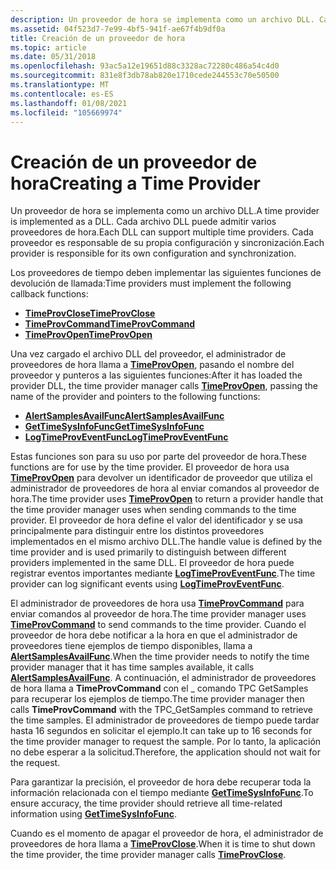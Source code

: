 ```yaml
---
description: Un proveedor de hora se implementa como un archivo DLL. Cada archivo DLL puede admitir varios proveedores de hora. Cada proveedor es responsable de su propia configuración y sincronización.
ms.assetid: 04f523d7-7e99-4bf5-941f-ae67f4b9df0a
title: Creación de un proveedor de hora
ms.topic: article
ms.date: 05/31/2018
ms.openlocfilehash: 93ac5a12e19651d88c3328ac72280c486a54c4d0
ms.sourcegitcommit: 831e8f3db78ab820e1710cede244553c70e50500
ms.translationtype: MT
ms.contentlocale: es-ES
ms.lasthandoff: 01/08/2021
ms.locfileid: "105669974"
---
```

# <a name="creating-a-time-provider"></a><span data-ttu-id="2da1e-105">Creación de un proveedor de hora</span><span class="sxs-lookup"><span data-stu-id="2da1e-105">Creating a Time Provider</span></span>

<span data-ttu-id="2da1e-106">Un proveedor de hora se implementa como un archivo DLL.</span><span class="sxs-lookup"><span data-stu-id="2da1e-106">A time provider is implemented as a DLL.</span></span> <span data-ttu-id="2da1e-107">Cada archivo DLL puede admitir varios proveedores de hora.</span><span class="sxs-lookup"><span data-stu-id="2da1e-107">Each DLL can support multiple time providers.</span></span> <span data-ttu-id="2da1e-108">Cada proveedor es responsable de su propia configuración y sincronización.</span><span class="sxs-lookup"><span data-stu-id="2da1e-108">Each provider is responsible for its own configuration and synchronization.</span></span>

<span data-ttu-id="2da1e-109">Los proveedores de tiempo deben implementar las siguientes funciones de devolución de llamada:</span><span class="sxs-lookup"><span data-stu-id="2da1e-109">Time providers must implement the following callback functions:</span></span>

-   [<span data-ttu-id="2da1e-110">**TimeProvClose**</span><span class="sxs-lookup"><span data-stu-id="2da1e-110">**TimeProvClose**</span></span>](/windows/desktop/api/Timeprov/nf-timeprov-timeprovclose)
-   [<span data-ttu-id="2da1e-111">**TimeProvCommand**</span><span class="sxs-lookup"><span data-stu-id="2da1e-111">**TimeProvCommand**</span></span>](/windows/desktop/api/Timeprov/nf-timeprov-timeprovcommand)
-   [<span data-ttu-id="2da1e-112">**TimeProvOpen**</span><span class="sxs-lookup"><span data-stu-id="2da1e-112">**TimeProvOpen**</span></span>](/windows/desktop/api/Timeprov/nf-timeprov-timeprovopen)

<span data-ttu-id="2da1e-113">Una vez cargado el archivo DLL del proveedor, el administrador de proveedores de hora llama a [**TimeProvOpen**](/windows/desktop/api/Timeprov/nf-timeprov-timeprovopen), pasando el nombre del proveedor y punteros a las siguientes funciones:</span><span class="sxs-lookup"><span data-stu-id="2da1e-113">After it has loaded the provider DLL, the time provider manager calls [**TimeProvOpen**](/windows/desktop/api/Timeprov/nf-timeprov-timeprovopen), passing the name of the provider and pointers to the following functions:</span></span>

-   [<span data-ttu-id="2da1e-114">**AlertSamplesAvailFunc**</span><span class="sxs-lookup"><span data-stu-id="2da1e-114">**AlertSamplesAvailFunc**</span></span>](/windows/desktop/api/Timeprov/nc-timeprov-alertsamplesavailfunc)
-   [<span data-ttu-id="2da1e-115">**GetTimeSysInfoFunc**</span><span class="sxs-lookup"><span data-stu-id="2da1e-115">**GetTimeSysInfoFunc**</span></span>](/windows/desktop/api/Timeprov/nc-timeprov-gettimesysinfofunc)
-   [<span data-ttu-id="2da1e-116">**LogTimeProvEventFunc**</span><span class="sxs-lookup"><span data-stu-id="2da1e-116">**LogTimeProvEventFunc**</span></span>](/windows/desktop/api/Timeprov/nc-timeprov-logtimeproveventfunc)

<span data-ttu-id="2da1e-117">Estas funciones son para su uso por parte del proveedor de hora.</span><span class="sxs-lookup"><span data-stu-id="2da1e-117">These functions are for use by the time provider.</span></span> <span data-ttu-id="2da1e-118">El proveedor de hora usa [**TimeProvOpen**](/windows/desktop/api/Timeprov/nf-timeprov-timeprovopen) para devolver un identificador de proveedor que utiliza el administrador de proveedores de hora al enviar comandos al proveedor de hora.</span><span class="sxs-lookup"><span data-stu-id="2da1e-118">The time provider uses [**TimeProvOpen**](/windows/desktop/api/Timeprov/nf-timeprov-timeprovopen) to return a provider handle that the time provider manager uses when sending commands to the time provider.</span></span> <span data-ttu-id="2da1e-119">El proveedor de hora define el valor del identificador y se usa principalmente para distinguir entre los distintos proveedores implementados en el mismo archivo DLL.</span><span class="sxs-lookup"><span data-stu-id="2da1e-119">The handle value is defined by the time provider and is used primarily to distinguish between different providers implemented in the same DLL.</span></span> <span data-ttu-id="2da1e-120">El proveedor de hora puede registrar eventos importantes mediante [**LogTimeProvEventFunc**](/windows/desktop/api/Timeprov/nc-timeprov-logtimeproveventfunc).</span><span class="sxs-lookup"><span data-stu-id="2da1e-120">The time provider can log significant events using [**LogTimeProvEventFunc**](/windows/desktop/api/Timeprov/nc-timeprov-logtimeproveventfunc).</span></span>

<span data-ttu-id="2da1e-121">El administrador de proveedores de hora usa [**TimeProvCommand**](/windows/desktop/api/Timeprov/nf-timeprov-timeprovcommand) para enviar comandos al proveedor de hora.</span><span class="sxs-lookup"><span data-stu-id="2da1e-121">The time provider manager uses [**TimeProvCommand**](/windows/desktop/api/Timeprov/nf-timeprov-timeprovcommand) to send commands to the time provider.</span></span> <span data-ttu-id="2da1e-122">Cuando el proveedor de hora debe notificar a la hora en que el administrador de proveedores tiene ejemplos de tiempo disponibles, llama a [**AlertSamplesAvailFunc**](/windows/desktop/api/Timeprov/nc-timeprov-alertsamplesavailfunc).</span><span class="sxs-lookup"><span data-stu-id="2da1e-122">When the time provider needs to notify the time provider manager that it has time samples available, it calls [**AlertSamplesAvailFunc**](/windows/desktop/api/Timeprov/nc-timeprov-alertsamplesavailfunc).</span></span> <span data-ttu-id="2da1e-123">A continuación, el administrador de proveedores de hora llama a **TimeProvCommand** con el \_ comando TPC GetSamples para recuperar los ejemplos de tiempo.</span><span class="sxs-lookup"><span data-stu-id="2da1e-123">The time provider manager then calls **TimeProvCommand** with the TPC\_GetSamples command to retrieve the time samples.</span></span> <span data-ttu-id="2da1e-124">El administrador de proveedores de tiempo puede tardar hasta 16 segundos en solicitar el ejemplo.</span><span class="sxs-lookup"><span data-stu-id="2da1e-124">It can take up to 16 seconds for the time provider manager to request the sample.</span></span> <span data-ttu-id="2da1e-125">Por lo tanto, la aplicación no debe esperar a la solicitud.</span><span class="sxs-lookup"><span data-stu-id="2da1e-125">Therefore, the application should not wait for the request.</span></span>

<span data-ttu-id="2da1e-126">Para garantizar la precisión, el proveedor de hora debe recuperar toda la información relacionada con el tiempo mediante [**GetTimeSysInfoFunc**](/windows/desktop/api/Timeprov/nc-timeprov-gettimesysinfofunc).</span><span class="sxs-lookup"><span data-stu-id="2da1e-126">To ensure accuracy, the time provider should retrieve all time-related information using [**GetTimeSysInfoFunc**](/windows/desktop/api/Timeprov/nc-timeprov-gettimesysinfofunc).</span></span>

<span data-ttu-id="2da1e-127">Cuando es el momento de apagar el proveedor de hora, el administrador de proveedores de hora llama a [**TimeProvClose**](/windows/desktop/api/Timeprov/nf-timeprov-timeprovclose).</span><span class="sxs-lookup"><span data-stu-id="2da1e-127">When it is time to shut down the time provider, the time provider manager calls [**TimeProvClose**](/windows/desktop/api/Timeprov/nf-timeprov-timeprovclose).</span></span>

 

 



